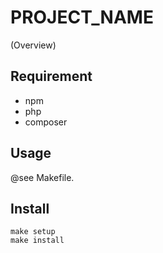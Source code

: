 PROJECT_NAME
============

(Overview)

## Requirement

* npm
* php
* composer

## Usage

@see Makefile.

## Install

```
make setup
make install
```
